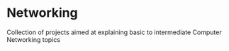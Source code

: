 # Networking
Collection of projects aimed at explaining basic to intermediate Computer Networking topics
